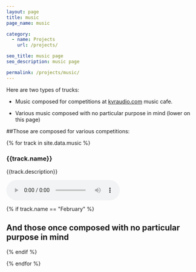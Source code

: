 ```yaml
---
layout: page
title: music
page_name: music

category:
  - name: Projects
    url: /projects/

seo_title: music page
seo_description: music page

permalink: /projects/music/
---
```


Here are two types of trucks:

- Music composed for competitions at <a href="https://www.sanusart.com/wp-content/images/www.kvraudio.com" target="_blank">kvraudio.com</a> music cafe.

- Various music composed with no particular purpose in mind (lower on this page)

##Those are composed for various competitions:

{% for track in site.data.music %}

### {{track.name}}

{{track.description}}

<audio controls>
  <source src="{{track.mp3}}" type="audio/mpeg">
  <source src="{{track.ogg}}" type="audio/ogg">
  <iframe width="600" height="166" scrolling="no" frameborder="no" src="https://w.soundcloud.com/player/?url=https://api.soundcloud.com/tracks/{{track.soundcloud}}&auto_play=false&hide_related=false&show_comments=true&show_user=true&show_reposts=true&visual=true"></iframe>
</audio>

{% if track.name == "February" %}
## And those once composed with no particular purpose in mind
{% endif %}

{% endfor %}